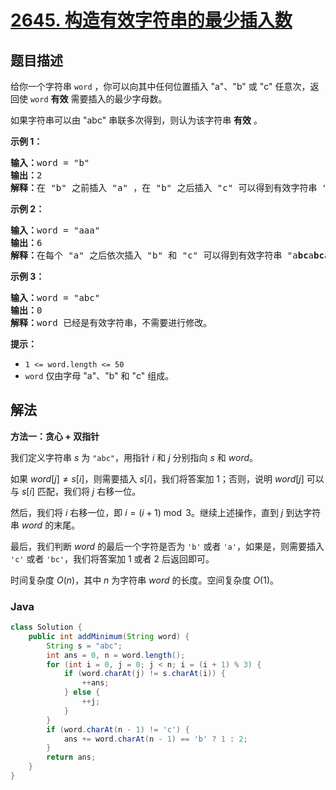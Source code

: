 # [2645. 构造有效字符串的最少插入数](https://leetcode.cn/problems/minimum-additions-to-make-valid-string)

## 题目描述

<p>给你一个字符串 <code>word</code> ，你可以向其中任何位置插入 "a"、"b" 或 "c" 任意次，返回使 <code>word</code> <strong>有效</strong> 需要插入的最少字母数。</p>

<p>如果字符串可以由 "abc" 串联多次得到，则认为该字符串 <strong>有效</strong> 。</p>

<p><strong>示例 1：</strong></p>

<pre><strong>输入：</strong>word = "b"
<strong>输出：</strong>2
<strong>解释：</strong>在 "b" 之前插入 "a" ，在 "b" 之后插入 "c" 可以得到有效字符串 "<strong>a</strong>b<strong>c</strong>" 。
</pre>

<p><strong>示例 2：</strong></p>

<pre><strong>输入：</strong>word = "aaa"
<strong>输出：</strong>6
<strong>解释：</strong>在每个 "a" 之后依次插入 "b" 和 "c" 可以得到有效字符串 "a<strong>bc</strong>a<strong>bc</strong>a<strong>bc</strong>" 。
</pre>

<p><strong>示例 3：</strong></p>

<pre><strong>输入：</strong>word = "abc"
<strong>输出：</strong>0
<strong>解释：</strong>word 已经是有效字符串，不需要进行修改。 
</pre>

<p><strong>提示：</strong></p>

<ul>
	<li><code>1 &lt;= word.length &lt;= 50</code></li>
	<li><code>word</code> 仅由字母 "a"、"b" 和 "c" 组成。</li>
</ul>

## 解法

**方法一：贪心 + 双指针**

我们定义字符串 $s$ 为 `"abc"`，用指针 $i$ 和 $j$ 分别指向 $s$ 和 $word$。

如果 $word[j] \neq s[i]$，则需要插入 $s[i]$，我们将答案加 $1$；否则，说明 $word[j]$ 可以与 $s[i]$ 匹配，我们将 $j$ 右移一位。

然后，我们将 $i$ 右移一位，即 $i = (i + 1) \bmod 3$。继续上述操作，直到 $j$ 到达字符串 $word$ 的末尾。

最后，我们判断 $word$ 的最后一个字符是否为 `'b'` 或者 `'a'`，如果是，则需要插入 `'c'` 或者 `'bc'`，我们将答案加 $1$ 或者 $2$ 后返回即可。

时间复杂度 $O(n)$，其中 $n$ 为字符串 $word$ 的长度。空间复杂度 $O(1)$。

### **Java**

```java
class Solution {
    public int addMinimum(String word) {
        String s = "abc";
        int ans = 0, n = word.length();
        for (int i = 0, j = 0; j < n; i = (i + 1) % 3) {
            if (word.charAt(j) != s.charAt(i)) {
                ++ans;
            } else {
                ++j;
            }
        }
        if (word.charAt(n - 1) != 'c') {
            ans += word.charAt(n - 1) == 'b' ? 1 : 2;
        }
        return ans;
    }
}
```
